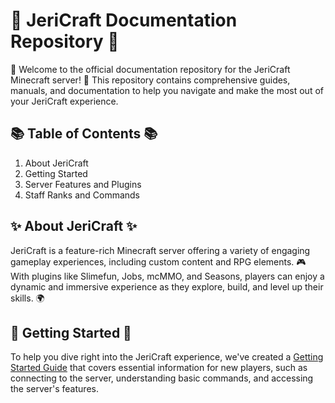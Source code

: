 # 📝 JeriCraft Documentation Repository 📝

🌟 Welcome to the official documentation repository for the JeriCraft Minecraft server! 🌟 This repository contains comprehensive guides, manuals, and documentation to help you navigate and make the most out of your JeriCraft experience.

## 📚 Table of Contents 📚

1. About JeriCraft
2. Getting Started
3. Server Features and Plugins
4. Staff Ranks and Commands

## ✨ About JeriCraft ✨
JeriCraft is a feature-rich Minecraft server offering a variety of engaging gameplay experiences, including custom content and RPG elements. 🎮 With plugins like Slimefun, Jobs, mcMMO, and Seasons, players can enjoy a dynamic and immersive experience as they explore, build, and level up their skills. 🌍

## 🚀 Getting Started 🚀
To help you dive right into the JeriCraft experience, we've created a [Getting Started Guide](https://github.com/Chalwk77/JeriCraftDocs/wiki/GettingStarted) that covers essential information for new players, such as connecting to the server, understanding basic commands, and accessing the server's features.